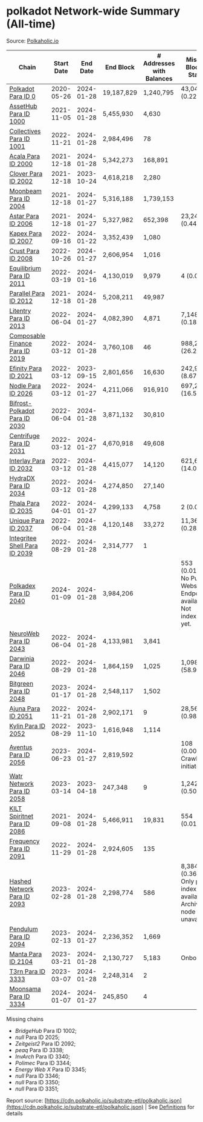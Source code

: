# polkadot Network-wide Summary (All-time)

Source: [Polkaholic.io](https://polkaholic.io)


| Chain            | Start Date | End Date | End Block | # Addresses with Balances | Missing Blocks / Status |
| ---------------- | ---------- | ---------| --------- | ------------------------- | ----------------------- |
| [Polkadot Para ID 0](/polkadot/0-polkadot) | 2020-05-26 | 2024-01-28 | 19,187,829 |  1,240,795 | 43,042 (0.22%)  |
| [AssetHub Para ID 1000](/polkadot/1000-assethub) | 2021-11-05 | 2024-01-28 | 5,455,930 |  4,630 |    |
| [Collectives Para ID 1001](/polkadot/1001-collectives) | 2022-11-21 | 2024-01-28 | 2,984,496 |  78 |    |
| [Acala Para ID 2000](/polkadot/2000-acala) | 2021-12-18 | 2024-01-28 | 5,342,273 |  168,891 |    |
| [Clover Para ID 2002](/polkadot/2002-clover) | 2021-12-18 | 2023-10-24 | 4,618,218 |  2,280 |    |
| [Moonbeam Para ID 2004](/polkadot/2004-moonbeam) | 2021-12-18 | 2024-01-27 | 5,316,188 |  1,739,153 |    |
| [Astar Para ID 2006](/polkadot/2006-astar) | 2021-12-18 | 2024-01-27 | 5,327,982 |  652,398 | 23,247 (0.44%)  |
| [Kapex Para ID 2007](/polkadot/2007-kapex) | 2022-09-16 | 2024-01-22 | 3,352,439 |  1,080 |    |
| [Crust Para ID 2008](/polkadot/2008-crust) | 2022-10-26 | 2024-01-27 | 2,606,954 |  1,016 |    |
| [Equilibrium Para ID 2011](/polkadot/2011-equilibrium) | 2022-03-19 | 2024-01-16 | 4,130,019 |  9,979 | 4 (0.00%)  |
| [Parallel Para ID 2012](/polkadot/2012-parallel) | 2021-12-18 | 2024-01-28 | 5,208,211 |  49,987 |    |
| [Litentry Para ID 2013](/polkadot/2013-litentry) | 2022-06-04 | 2024-01-27 | 4,082,390 |  4,871 | 7,148 (0.18%)  |
| [Composable Finance Para ID 2019](/polkadot/2019-composable) | 2022-03-12 | 2024-01-28 | 3,760,108 |  46 | 988,228 (26.28%)  |
| [Efinity Para ID 2021](/polkadot/2021-efinity) | 2022-03-12 | 2023-09-15 | 2,801,656 |  16,630 | 242,949 (8.67%)  |
| [Nodle Para ID 2026](/polkadot/2026-nodle) | 2022-03-12 | 2024-01-27 | 4,211,066 |  916,910 | 697,249 (16.56%)  |
| [Bifrost-Polkadot Para ID 2030](/polkadot/2030-bifrost) | 2022-06-04 | 2024-01-28 | 3,871,132 |  30,810 |    |
| [Centrifuge Para ID 2031](/polkadot/2031-centrifuge) | 2022-03-12 | 2024-01-27 | 4,670,918 |  49,608 |    |
| [Interlay Para ID 2032](/polkadot/2032-interlay) | 2022-03-12 | 2024-01-28 | 4,415,077 |  14,120 | 621,626 (14.08%)  |
| [HydraDX Para ID 2034](/polkadot/2034-hydradx) | 2022-03-12 | 2024-01-28 | 4,274,850 |  27,140 |    |
| [Phala Para ID 2035](/polkadot/2035-phala) | 2022-04-01 | 2024-01-27 | 4,299,133 |  4,758 | 2 (0.00%)  |
| [Unique Para ID 2037](/polkadot/2037-unique) | 2022-06-04 | 2024-01-28 | 4,120,148 |  33,272 | 11,364 (0.28%)  |
| [Integritee Shell Para ID 2039](/polkadot/2039-integritee) | 2022-08-29 | 2024-01-28 | 2,314,777 |  1 |    |
| [Polkadex Para ID 2040](/polkadot/2040-polkadex) | 2024-01-09 | 2024-01-28 | 3,984,206 |   | 553 (0.01%) No Public Websocket Endpoint available: Not indexing yet. |
| [NeuroWeb Para ID 2043](/polkadot/2043-neuroweb) | 2022-06-04 | 2024-01-28 | 4,133,981 |  3,841 |    |
| [Darwinia Para ID 2046](/polkadot/2046-darwinia) | 2022-08-29 | 2024-01-28 | 1,864,159 |  1,025 | 1,098,047 (58.90%)  |
| [Bitgreen Para ID 2048](/polkadot/2048-bitgreen) | 2023-01-17 | 2024-01-28 | 2,548,117 |  1,502 |    |
| [Ajuna Para ID 2051](/polkadot/2051-ajuna) | 2022-11-21 | 2024-01-28 | 2,902,171 |  9 | 28,565 (0.98%)  |
| [Kylin Para ID 2052](/polkadot/2052-kylin) | 2022-08-29 | 2023-11-10 | 1,616,948 |  1,114 |    |
| [Aventus Para ID 2056](/polkadot/2056-aventus) | 2023-06-23 | 2024-01-27 | 2,819,592 |   | 108 (0.00%) Crawling initiated |
| [Watr Network Para ID 2058](/polkadot/2058-watr) | 2023-03-14 | 2023-04-18 | 247,348 |  9 | 1,242 (0.50%)  |
| [KILT Spiritnet Para ID 2086](/polkadot/2086-kilt) | 2021-09-08 | 2024-01-28 | 5,466,911 |  19,831 | 554 (0.01%)  |
| [Frequency Para ID 2091](/polkadot/2091-frequency) | 2022-11-29 | 2024-01-28 | 2,924,605 |  135 |    |
| [Hashed Network Para ID 2093](/polkadot/2093-hashed) | 2023-02-28 | 2024-01-28 | 2,298,774 |  586 | 8,384 (0.36%) Only partial index available: Archive node unavailable |
| [Pendulum Para ID 2094](/polkadot/2094-pendulum) | 2023-02-13 | 2024-01-27 | 2,236,352 |  1,669 |    |
| [Manta Para ID 2104](/polkadot/2104-manta) | 2023-03-21 | 2024-01-28 | 2,130,727 |  5,183 |   Onboarding |
| [T3rn Para ID 3333](/polkadot/3333-t3rn) | 2023-03-07 | 2024-01-28 | 2,248,314 |  2 |    |
| [Moonsama Para ID 3334](/polkadot/3334-moonsama) | 2024-01-07 | 2024-01-27 | 245,850 |  4 |    |

Missing chains


* *BridgeHub* Para ID 1002; 
* *null* Para ID 2025; 
* *Zeitgeist2* Para ID 2092; 
* *peaq* Para ID 3338; 
* *InvArch* Para ID 3340; 
* *Polimec* Para ID 3344; 
* *Energy Web X* Para ID 3345; 
* *null* Para ID 3346; 
* *null* Para ID 3350; 
* *null* Para ID 3351; 

Report source: [https://cdn.polkaholic.io/substrate-etl/polkaholic.json](https://cdn.polkaholic.io/substrate-etl/polkaholic.json) | See [Definitions](/DEFINITIONS.md) for details
